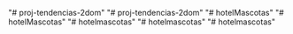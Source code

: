 "# proj-tendencias-2dom" 
"# proj-tendencias-2dom" 
"# hotelMascotas" 
"# hotelMascotas" 
"# hotelmascotas" 
"# hotelmascotas" 
"# hotelmascotas" 
